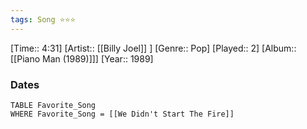 ```yaml
---
tags: Song ⭐⭐⭐ 
---
```

[Time:: 4:31]
[Artist:: [[Billy Joel]] ]
[Genre:: Pop]
[Played:: 2]
[Album:: [[Piano Man (1989)]]]
[Year:: 1989]
### Dates
````dataview
TABLE Favorite_Song
WHERE Favorite_Song = [[We Didn't Start The Fire]]
````